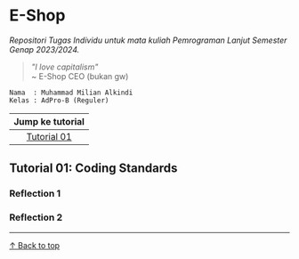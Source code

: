 # E-Shop
*Repositori Tugas Individu untuk mata kuliah Pemrograman Lanjut Semester Genap 2023/2024.*


>_"I love capitalism"_  
~ E-Shop CEO (bukan gw)

```credential
Nama  : Muhammad Milian Alkindi
Kelas : AdPro-B (Reguler)
```

|               Jump ke tutorial               |
|:--------------------------------------------:|
| [Tutorial 01](#tutorial-01-coding-standards) |


## Tutorial 01: Coding Standards
### Reflection 1


### Reflection 2

---
[↑ Back to top](#e-shop)